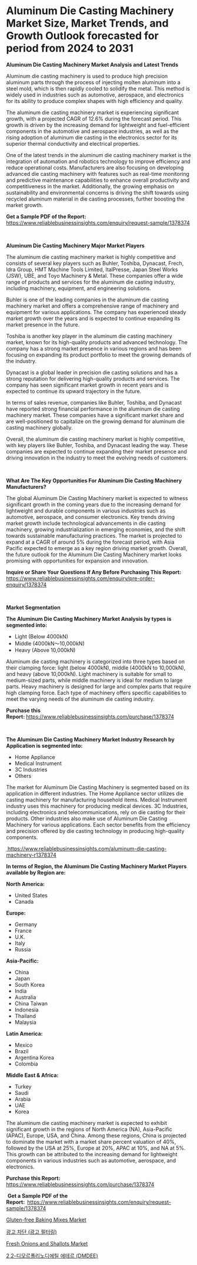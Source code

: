 <p><h1>Aluminum Die Casting Machinery Market Size, Market Trends, and Growth Outlook forecasted for period from 2024 to 2031</h1></p><p><strong>Aluminum Die Casting Machinery Market Analysis and Latest Trends</strong></p>
<p><p>Aluminum die casting machinery is used to produce high precision aluminum parts through the process of injecting molten aluminum into a steel mold, which is then rapidly cooled to solidify the metal. This method is widely used in industries such as automotive, aerospace, and electronics for its ability to produce complex shapes with high efficiency and quality.</p><p>The aluminum die casting machinery market is experiencing significant growth, with a projected CAGR of 12.6% during the forecast period. This growth is driven by the increasing demand for lightweight and fuel-efficient components in the automotive and aerospace industries, as well as the rising adoption of aluminum die casting in the electronics sector for its superior thermal conductivity and electrical properties.</p><p>One of the latest trends in the aluminum die casting machinery market is the integration of automation and robotics technology to improve efficiency and reduce operational costs. Manufacturers are also focusing on developing advanced die casting machinery with features such as real-time monitoring and predictive maintenance capabilities to enhance overall productivity and competitiveness in the market. Additionally, the growing emphasis on sustainability and environmental concerns is driving the shift towards using recycled aluminum material in die casting processes, further boosting the market growth.</p></p>
<p><strong>Get a Sample PDF of the Report:&nbsp;</strong> <a href="https://www.reliablebusinessinsights.com/enquiry/request-sample/1378374">https://www.reliablebusinessinsights.com/enquiry/request-sample/1378374</a></p>
<p>&nbsp;</p>
<p><strong>Aluminum Die Casting Machinery Major Market Players</strong></p>
<p><p>The aluminum die casting machinery market is highly competitive and consists of several key players such as Buhler, Toshiba, Dynacast, Frech, Idra Group, HMT Machine Tools Limited, ItalPresse, Japan Steel Works (JSW), UBE, and Toyo Machinery & Metal. These companies offer a wide range of products and services for the aluminum die casting industry, including machinery, equipment, and engineering solutions.</p><p>Buhler is one of the leading companies in the aluminum die casting machinery market and offers a comprehensive range of machinery and equipment for various applications. The company has experienced steady market growth over the years and is expected to continue expanding its market presence in the future.</p><p>Toshiba is another key player in the aluminum die casting machinery market, known for its high-quality products and advanced technology. The company has a strong market presence in various regions and has been focusing on expanding its product portfolio to meet the growing demands of the industry.</p><p>Dynacast is a global leader in precision die casting solutions and has a strong reputation for delivering high-quality products and services. The company has seen significant market growth in recent years and is expected to continue its upward trajectory in the future.</p><p>In terms of sales revenue, companies like Buhler, Toshiba, and Dynacast have reported strong financial performance in the aluminum die casting machinery market. These companies have a significant market share and are well-positioned to capitalize on the growing demand for aluminum die casting machinery globally.</p><p>Overall, the aluminum die casting machinery market is highly competitive, with key players like Buhler, Toshiba, and Dynacast leading the way. These companies are expected to continue expanding their market presence and driving innovation in the industry to meet the evolving needs of customers.</p></p>
<p>&nbsp;</p>
<p><strong>What Are The Key Opportunities For Aluminum Die Casting Machinery Manufacturers?</strong></p>
<p><p>The global Aluminum Die Casting Machinery market is expected to witness significant growth in the coming years due to the increasing demand for lightweight and durable components in various industries such as automotive, aerospace, and consumer electronics. Key trends driving market growth include technological advancements in die casting machinery, growing industrialization in emerging economies, and the shift towards sustainable manufacturing practices. The market is projected to expand at a CAGR of around 5% during the forecast period, with Asia Pacific expected to emerge as a key region driving market growth. Overall, the future outlook for the Aluminum Die Casting Machinery market looks promising with opportunities for expansion and innovation.</p></p>
<p><strong>Inquire or Share Your Questions If Any Before Purchasing This Report:</strong> <a href="https://www.reliablebusinessinsights.com/enquiry/pre-order-enquiry/1378374">https://www.reliablebusinessinsights.com/enquiry/pre-order-enquiry/1378374</a></p>
<p>&nbsp;</p>
<p><strong>Market Segmentation</strong></p>
<p><strong>The Aluminum Die Casting Machinery Market Analysis by types is segmented into:</strong></p>
<p><ul><li>Light (Below 4000kN)</li><li>Middle (4000kN～10,000kN)</li><li>Heavy (Above 10,000kN)</li></ul></p>
<p><p>Aluminum die casting machinery is categorized into three types based on their clamping force: light (below 4000kN), middle (4000kN to 10,000kN), and heavy (above 10,000kN). Light machinery is suitable for small to medium-sized parts, while middle machinery is ideal for medium to large parts. Heavy machinery is designed for large and complex parts that require high clamping force. Each type of machinery offers specific capabilities to meet the varying needs of the aluminum die casting industry.</p></p>
<p><strong>Purchase this Report:&nbsp;</strong><a href="https://www.reliablebusinessinsights.com/purchase/1378374">https://www.reliablebusinessinsights.com/purchase/1378374</a></p>
<p>&nbsp;</p>
<p><strong>The Aluminum Die Casting Machinery Market Industry Research by Application is segmented into:</strong></p>
<p><ul><li>Home Appliance</li><li>Medical Instrument</li><li>3C Industries</li><li>Others</li></ul></p>
<p><p>The market for Aluminum Die Casting Machinery is segmented based on its application in different industries. The Home Appliance sector utilizes die casting machinery for manufacturing household items. Medical Instrument industry uses this machinery for producing medical devices. 3C Industries, including electronics and telecommunications, rely on die casting for their products. Other industries also make use of Aluminum Die Casting Machinery for various applications. Each sector benefits from the efficiency and precision offered by die casting technology in producing high-quality components.</p></p>
<p><a href="https://www.reliablebusinessinsights.com/aluminum-die-casting-machinery-r1378374">&nbsp;https://www.reliablebusinessinsights.com/aluminum-die-casting-machinery-r1378374</a></p>
<p><strong>In terms of Region, the Aluminum Die Casting Machinery Market Players available by Region are:</strong></p>
<p>
    <p> <strong> North America: </strong>
        <ul>
            <li>United States</li>
            <li>Canada</li>
        </ul>
        </p> 
    <p> <strong> Europe: </strong>
        <ul>
            <li>Germany</li>
            <li>France</li>
            <li>U.K.</li>
            <li>Italy</li>
            <li>Russia</li>
        </ul>
        </p> 
    <p> <strong> Asia-Pacific: </strong>
        <ul>
            <li>China</li>
            <li>Japan</li>
            <li>South Korea</li>
            <li>India</li>
            <li>Australia</li>
            <li>China Taiwan</li>
            <li>Indonesia</li>
            <li>Thailand</li>
            <li>Malaysia</li>
        </ul>
        </p> 
    <p> <strong> Latin America: </strong>
        <ul>
            <li>Mexico</li>
            <li>Brazil</li>
            <li>Argentina Korea</li>
            <li>Colombia</li>
        </ul>
        </p> 
    <p> <strong> Middle East & Africa: </strong>
        <ul>
            <li>Turkey</li>
            <li>Saudi</li>
            <li>Arabia</li>
            <li>UAE</li>
            <li>Korea</li>
        </ul>
    </p>
    </p>
<p><p>The aluminum die casting machinery market is expected to exhibit significant growth in the regions of North America (NA), Asia-Pacific (APAC), Europe, USA, and China. Among these regions, China is projected to dominate the market with a market share percent valuation of 40%, followed by the USA at 25%, Europe at 20%, APAC at 10%, and NA at 5%. This growth can be attributed to the increasing demand for lightweight components in various industries such as automotive, aerospace, and electronics.</p></p>
<p><strong>Purchase this Report: </strong><a href="https://www.reliablebusinessinsights.com/purchase/1378374">https://www.reliablebusinessinsights.com/purchase/1378374</a></p>
<p>&nbsp;<strong>Get a Sample PDF of the Report:&nbsp;&nbsp;</strong><a href="https://www.reliablebusinessinsights.com/enquiry/request-sample/1378374">https://www.reliablebusinessinsights.com/enquiry/request-sample/1378374</a></p>
<p><strong></strong></p>
<p><p><a href="https://github.com/NaomieConner2023/Market-Research-Report-List-1/blob/main/gluten-free-baking-mixes-market.md">Gluten-free Baking Mixes Market</a></p><p><a href="https://github.com/jimahmed0511/Market-Research-Report-List-1/blob/main/8038162162941.md">광고 차단 (광고 필터링)</a></p><p><a href="https://github.com/EbonyHane1955/Market-Research-Report-List-1/blob/main/fresh-onions-and-shallots-market.md">Fresh Onions and Shallots Market</a></p><p><a href="https://github.com/rustymarie2024/Market-Research-Report-List-1/blob/main/9564366162940.md">2,2-디모르폴리노디에틸 에테르 (DMDEE)</a></p></p>